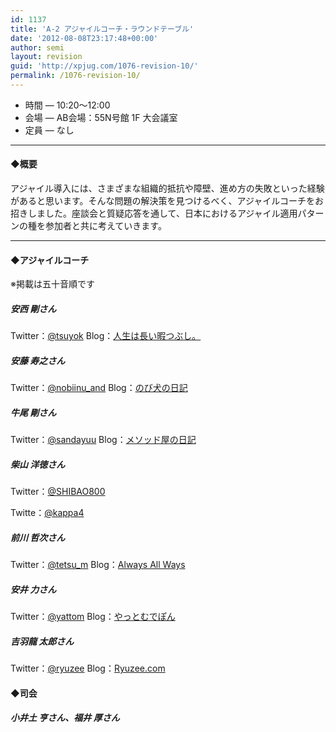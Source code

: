 ```yaml
---
id: 1137
title: 'A-2 アジャイルコーチ・ラウンドテーブル'
date: '2012-08-08T23:17:48+00:00'
author: semi
layout: revision
guid: 'http://xpjug.com/1076-revision-10/'
permalink: /1076-revision-10/
---
```


- 時間 — 10:20〜12:00
- 会場 — AB会場：55N号館 1F 大会議室
- 定員 — なし

---

#### ◆概要

アジャイル導入には、さまざまな組織的抵抗や障壁、進め方の失敗といった経験があると思います。そんな問題の解決策を見つけるべく、アジャイルコーチをお招きしました。座談会と質疑応答を通して、日本におけるアジャイル適用パターンの種を参加者と共に考えていきます。

---

#### ◆アジャイルコーチ

※掲載は五十音順です

##### 安西 剛さん

Twitter：[@tsuyok](https://twitter.com/tsuyok) Blog：[人生は長い暇つぶし。](http://d.hatena.ne.jp/tsuyok/)

##### 安藤 寿之さん

Twitter：[@nobiinu\_and](https://twitter.com/nobiinu_and) Blog：[のび犬の日記](http://d.hatena.ne.jp/couger/)

##### 牛尾 剛さん

Twitter：[@sandayuu](https://twitter.com/sandayuu) Blog：[メソッド屋の日記](http://d.hatena.ne.jp/simplearchitect/)

##### 柴山 洋徳さん

Twitter：[@SHIBAO800](https://twitter.com/SHIBAO800)


Twitte：[@kappa4](https://twitter.com/kappa4)

##### 前川 哲次さん

Twitter：[@tetsu\_m](https://twitter.com/tetsu_m) Blog：[Always All Ways](http://tmaegawa.hatenablog.com/)

##### 安井 力さん

Twitter：[@yattom](https://twitter.com/yattom/) Blog：[やっとむでぽん](http://d.hatena.ne.jp/yach/)

##### 吉羽龍 太郎さん

Twitter：[@ryuzee](https://twitter.com/ryuzee) Blog：[Ryuzee.com](http://www.ryuzee.com/)

#### ◆司会

##### 小井土 亨さん、福井 厚さん